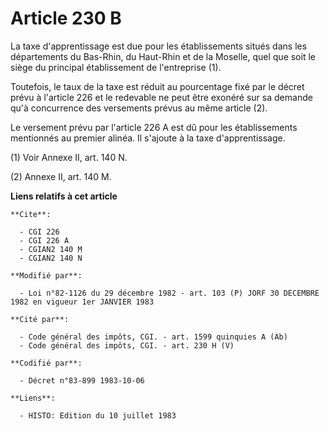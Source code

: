 # Article 230 B

La taxe d'apprentissage est due pour les établissements situés dans les départements du Bas-Rhin, du Haut-Rhin et de la
Moselle, quel que soit le siège du principal établissement de l'entreprise (1).

Toutefois, le taux de la taxe est réduit au pourcentage fixé par le décret prévu à l'article 226 et le redevable ne peut être
exonéré sur sa demande qu'à concurrence des versements prévus au même article (2).

Le versement prévu par l'article 226 A est dû pour les établissements mentionnés au premier alinéa. Il s'ajoute à la taxe
d'apprentissage.

(1) Voir Annexe II, art. 140 N.

(2) Annexe II, art. 140 M.

**Liens relatifs à cet article**

	**Cite**:

	  - CGI 226
	  - CGI 226 A
	  - CGIAN2 140 M
	  - CGIAN2 140 N

	**Modifié par**:

	  - Loi n°82-1126 du 29 décembre 1982 - art. 103 (P) JORF 30 DECEMBRE 1982 en vigueur 1er JANVIER 1983

	**Cité par**:

	  - Code général des impôts, CGI. - art. 1599 quinquies A (Ab)
	  - Code général des impôts, CGI. - art. 230 H (V)

	**Codifié par**:

	  - Décret n°83-899 1983-10-06

	**Liens**:

	  - HISTO: Edition du 10 juillet 1983
